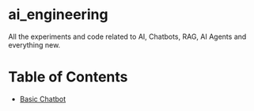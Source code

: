 # ai_engineering

All the experiments and code related to AI, Chatbots, RAG, AI Agents and everything new.

# Table of Contents

- [Basic Chatbot](https://github.com/aritranag/ai_engineering/tree/main/1-chatbot-local)
